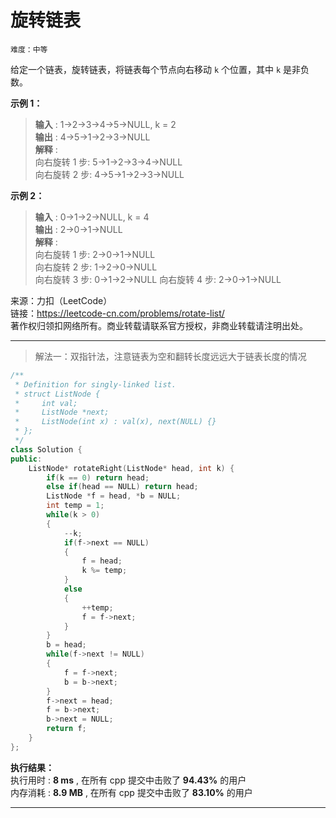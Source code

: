 # 旋转链表 #  
`难度：中等` 

给定一个链表，旋转链表，将链表每个节点向右移动 `k` 个位置，其中 `k` 是非负数。  

**示例 1：**  
>**输入** : 1->2->3->4->5->NULL, k = 2  
>**输出** : 4->5->1->2->3->NULL   
>**解释** :   
>向右旋转 1 步: 5->1->2->3->4->NULL  
>向右旋转 2 步: 4->5->1->2->3->NULL    

**示例 2：**  
>**输入** : 0->1->2->NULL, k = 4  
>**输出** : 2->0->1->NULL   
>**解释** :   
>向右旋转 1 步: 2->0->1->NULL  
>向右旋转 2 步: 1->2->0->NULL    
>向右旋转 3 步: 0->1->2->NULL
>向右旋转 4 步: 2->0->1->NULL

来源：力扣（LeetCode）  
链接：https://leetcode-cn.com/problems/rotate-list/  
著作权归领扣网络所有。商业转载请联系官方授权，非商业转载请注明出处。    

---  
>解法一：双指针法，注意链表为空和翻转长度远远大于链表长度的情况  

```C++
/**
 * Definition for singly-linked list.
 * struct ListNode {
 *     int val;
 *     ListNode *next;
 *     ListNode(int x) : val(x), next(NULL) {}
 * };
 */
class Solution {
public:
    ListNode* rotateRight(ListNode* head, int k) {
        if(k == 0) return head;
        else if(head == NULL) return head;
        ListNode *f = head, *b = NULL;
        int temp = 1;
        while(k > 0)
        {
            --k;
            if(f->next == NULL)
            {
                f = head;
                k %= temp;
            }
            else
            {
                ++temp;
                f = f->next;
            }
        }
        b = head;
        while(f->next != NULL)
        {
            f = f->next;
            b = b->next;
        }
        f->next = head;
        f = b->next;
        b->next = NULL;
        return f;
    }
};
```  

**执行结果：**  
执行用时 : **8 ms** , 在所有 cpp 提交中击败了 **94.43%** 的用户  
内存消耗 : **8.9 MB** , 在所有 cpp 提交中击败了 **83.10%** 的用户  

---  